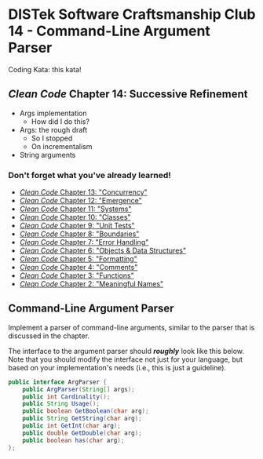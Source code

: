 DISTek Software Craftsmanship Club 14 - Command-Line Argument Parser
====================================================================
Coding Kata: this kata!

_Clean Code_ Chapter 14: Successive Refinement
----------------------------------------------
* Args implementation
  * How did I do this?
* Args: the rough draft
  * So I stopped
  * On incrementalism
* String arguments

### Don't forget what you've already learned!
* [_Clean Code_ Chapter 13: "Concurrency"](../kprimes-concurrent/readme.md)
* [_Clean Code_ Chapter 12: "Emergence"](../kprimes/readme.md)
* [_Clean Code_ Chapter 11: "Systems"](../rover-factory/readme.md)
* [_Clean Code_ Chapter 10: "Classes"](../rover-refactor/readme.md)
* [_Clean Code_ Chapter 9: "Unit Tests"](../rover-redux/README.md)
* [_Clean Code_ Chapter 8: "Boundaries"](../password-encrypt/README.md)
* [_Clean Code_ Chapter 7: "Error Handling"](../password/README.md)
* [_Clean Code_ Chapter 6: "Objects & Data Structures"](../bowling/README.md)
* [_Clean Code_ Chapter 5: "Formatting"](../tiny-maze/README.md)
* [_Clean Code_ Chapter 4: "Comments"](../arithmetic/README.md)
* [_Clean Code_ Chapter 3: "Functions"](../alphabet-cipher/README.md)
* [_Clean Code_ Chapter 2: "Meaningful Names"](../rover/README.md)

Command-Line Argument Parser
----------------------------
Implement a parser of command-line arguments, similar to the parser that is discussed in the chapter.

The interface to the argument parser should ___roughly___ look like this below. Note that you should modify the
interface not just for your language, but based on your implementation's needs (i.e., this is just a guideline).

```java
public interface ArgParser {
    public ArgParser(String[] args);
    public int Cardinality();
    public String Usage();
    public boolean GetBoolean(char arg);
    public String GetString(char arg);
    public int GetInt(char arg);
    public double GetDouble(char arg);
    public boolean has(char arg);
};
```

